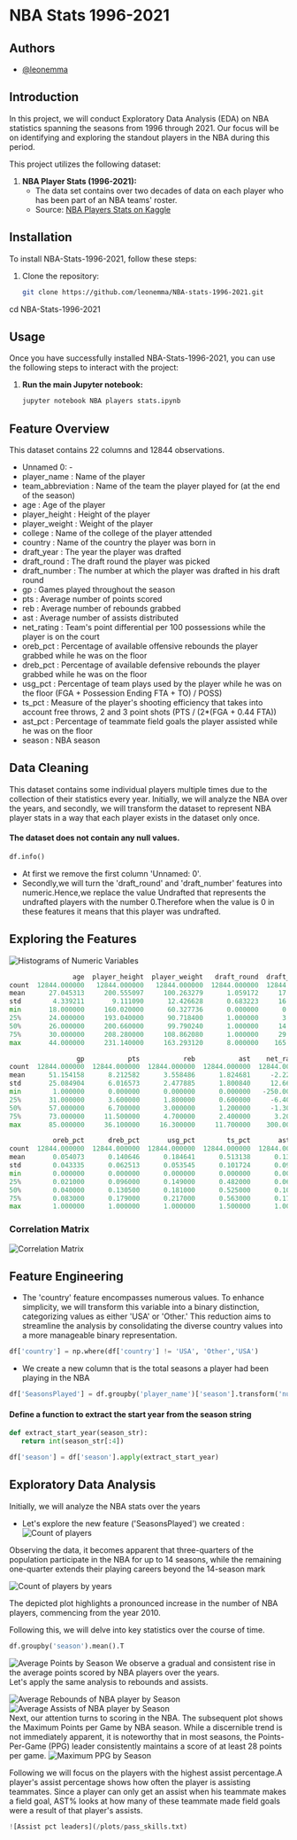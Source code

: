 
# NBA Stats 1996-2021

## Authors

- [@leonemma](https://github.com/leonemma)

## Introduction

In this project, we will conduct Exploratory Data Analysis (EDA) on NBA statistics spanning the seasons from 1996 through 2021. Our focus will be on identifying and exploring the standout players in the NBA during this period.

This project utilizes the following dataset:

1. **NBA Player Stats (1996-2021):**
   - The data set contains over two decades of data on each player who has been part of an NBA teams' roster.
   - Source: [NBA Players Stats on Kaggle](https://www.kaggle.com/datasets/justinas/nba-players-data)



## Installation

To install NBA-Stats-1996-2021, follow these steps:

1. Clone the repository:
   ```bash
   git clone https://github.com/leonemma/NBA-stats-1996-2021.git
cd NBA-Stats-1996-2021

## Usage

Once you have successfully installed NBA-Stats-1996-2021, you can use the following steps to interact with the project:

1. **Run the main Jupyter notebook:**
   ```bash
   jupyter notebook NBA players stats.ipynb

## Feature Overview
This dataset contains 22 columns and 12844 observations.

- Unnamed 0: - 
- player_name : Name of the player  
- team_abbreviation : Name of the team the   player played for (at the end of the season)       
- age : Age of the player  
- player_height : Height of the player  
- player_weight : Weight of the player  
- college : Name of the college of the player attended  
- country : Name of the country the player was born in  
- draft_year : The year the player was drafted  
- draft_round : The draft round the player was picked  
- draft_number : The number at which the player was drafted in his draft round  
- gp : Games played throughout the season  
- pts : Average number of points scored  
- reb : Average number of rebounds grabbed  
- ast : Average number of assists distributed  
- net_rating : Team's point differential per 100 possessions while the player is on the court  
- oreb_pct : Percentage of available offensive rebounds the player grabbed while he was on the floor  
- dreb_pct : Percentage of available defensive rebounds the player grabbed while he was on the floor  
- usg_pct : Percentage of team plays used by the player while he was on the floor (FGA + Possession Ending FTA + TO) / POSS)  
- ts_pct : Measure of the player's shooting efficiency that takes into account free throws, 2 and 3 point shots (PTS / (2*(FGA + 0.44 FTA))  
- ast_pct : Percentage of teammate field goals the player assisted while he was on the floor  
- season : NBA season



## Data Cleaning
This dataset contains some individual players multiple times due to the collection of their statistics every year. Initially, we will analyze the NBA over the years, and secondly, we will transform the dataset to represent NBA player stats in a way that each player exists in the dataset only once.

#### The dataset does not contain any null values.  
```python
df.info()
```
- At first we remove the first column 'Unnamed: 0'.    
- Secondly,we will turn the 'draft_round' and 'draft_number' features into numeric.Hence,we replace the value Undrafted that represents the undrafted players with the number 0.Therefore when the value is 0 in these features it means that this player was undrafted.


## Exploring the Features


![Histograms of Numeric Variables](/plots/1plot.png)
```python
                age  player_height  player_weight   draft_round  draft_number  \
count  12844.000000   12844.000000   12844.000000  12844.000000  12844.000000   
mean      27.045313     200.555097     100.263279      1.059172     17.774914   
std        4.339211       9.111090      12.426628      0.683223     16.803276   
min       18.000000     160.020000      60.327736      0.000000      0.000000   
25%       24.000000     193.040000      90.718400      1.000000      3.000000   
50%       26.000000     200.660000      99.790240      1.000000     14.000000   
75%       30.000000     208.280000     108.862080      1.000000     29.000000   
max       44.000000     231.140000     163.293120      8.000000    165.000000   

                 gp           pts           reb           ast    net_rating  \
count  12844.000000  12844.000000  12844.000000  12844.000000  12844.000000   
mean      51.154158      8.212582      3.558486      1.824681     -2.226339   
std       25.084904      6.016573      2.477885      1.800840     12.665124   
min        1.000000      0.000000      0.000000      0.000000   -250.000000   
25%       31.000000      3.600000      1.800000      0.600000     -6.400000   
50%       57.000000      6.700000      3.000000      1.200000     -1.300000   
75%       73.000000     11.500000      4.700000      2.400000      3.200000   
max       85.000000     36.100000     16.300000     11.700000    300.000000   

           oreb_pct      dreb_pct       usg_pct        ts_pct       ast_pct  
count  12844.000000  12844.000000  12844.000000  12844.000000  12844.000000  
mean       0.054073      0.140646      0.184641      0.513138      0.131595  
std        0.043335      0.062513      0.053545      0.101724      0.094172  
min        0.000000      0.000000      0.000000      0.000000      0.000000  
25%        0.021000      0.096000      0.149000      0.482000      0.066000  
50%        0.040000      0.130500      0.181000      0.525000      0.103000  
75%        0.083000      0.179000      0.217000      0.563000      0.179000  
max        1.000000      1.000000      1.000000      1.500000      1.000000  
```

### Correlation Matrix

![Correlation Matrix](/plots/2plot.png)

## Feature Engineering
- The 'country' feature encompasses numerous values. To enhance simplicity, we will transform this variable into a binary distinction, categorizing values as either 'USA' or 'Other.' This reduction aims to streamline the analysis by consolidating the diverse country values into a more manageable binary representation.
 ```python
df['country'] = np.where(df['country'] != 'USA', 'Other','USA')
 ```
-  We create a new column that is the total seasons a player had been playing in the NBA
 ```python
df['SeasonsPlayed'] = df.groupby('player_name')['season'].transform('nunique')
```
#### Define a function to extract the start year from the season string
 ```python 
 def extract_start_year(season_str):
    return int(season_str[:4])

df['season'] = df['season'].apply(extract_start_year)
```
## Exploratory Data Analysis
Initially, we will analyze the NBA stats over the years
- Let's explore the new feature ('SeasonsPlayed') we created :
![Count of players](/plots/3plot.png)  

Observing the data, it becomes apparent that three-quarters of the population participate in the NBA for up to 14 seasons, while the remaining one-quarter extends their playing careers beyond the 14-season mark  

![Count of players by years](/plots/4plot.png)  

The depicted plot highlights a pronounced increase in the number of NBA players, commencing from the year 2010.  

Following this, we will delve into key statistics over the course of time.  
```python 
df.groupby('season').mean().T
```
![Average Points by Season](/plots/5plot.png)
We observe a gradual and consistent rise in the average points scored by NBA players over the years.  
Let's apply the same analysis to rebounds and assists.

![Average Rebounds of NBA player by Season](/plots/6plot.png)  
![Average Assists of NBA player by Season](/plots/7plot.png)  
Next, our attention turns to scoring in the NBA. The subsequent plot shows the Maximum Points per Game by NBA season. While a discernible trend is not immediately apparent, it is noteworthy that in most seasons, the Points-Per-Game (PPG) leader consistently maintains a score of at least 28 points per game.
![Maximum PPG by Season](/plots/8plot.png)

Following we will focus on the players with the highest assist percentage.A player's assist percentage shows how often the player is assisting teammates. Since a player can only get an assist when his teammate makes a field goal, AST% looks at how many of these teammate made field goals were a result of that player's assists.  

```python
![Assist pct leaders](/plots/pass_skills.txt)
```

